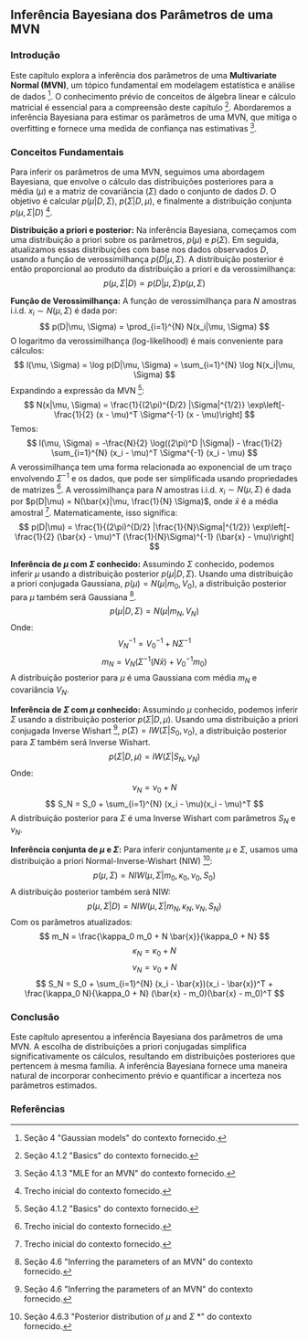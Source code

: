 ## Inferência Bayesiana dos Parâmetros de uma MVN

### Introdução
Este capítulo explora a inferência dos parâmetros de uma **Multivariate Normal (MVN)**, um tópico fundamental em modelagem estatística e análise de dados [^4]. O conhecimento prévio de conceitos de álgebra linear e cálculo matricial é essencial para a compreensão deste capítulo [^1]. Abordaremos a inferência Bayesiana para estimar os parâmetros de uma MVN, que mitiga o overfitting e fornece uma medida de confiança nas estimativas [^3].

### Conceitos Fundamentais

Para inferir os parâmetros de uma MVN, seguimos uma abordagem Bayesiana, que envolve o cálculo das distribuições posteriores para a média ($\mu$) e a matriz de covariância ($\Sigma$) dado o conjunto de dados $D$. O objetivo é calcular $p(\mu|D, \Sigma)$, $p(\Sigma|D, \mu)$, e finalmente a distribuição conjunta $p(\mu, \Sigma|D)$ [^0].

**Distribuição a priori e posterior:**
Na inferência Bayesiana, começamos com uma distribuição a priori sobre os parâmetros, $p(\mu)$ e $p(\Sigma)$. Em seguida, atualizamos essas distribuições com base nos dados observados $D$, usando a função de verossimilhança $p(D|\mu, \Sigma)$. A distribuição posterior é então proporcional ao produto da distribuição a priori e da verossimilhança:
$$ p(\mu, \Sigma|D) \propto p(D|\mu, \Sigma) p(\mu, \Sigma) $$

**Função de Verossimilhança:**
A função de verossimilhança para $N$ amostras i.i.d. $x_i \sim N(\mu, \Sigma)$ é dada por:
$$ p(D|\mu, \Sigma) = \prod_{i=1}^{N} N(x_i|\mu, \Sigma) $$
O logaritmo da verossimilhança (log-likelihood) é mais conveniente para cálculos:
$$ l(\mu, \Sigma) = \log p(D|\mu, \Sigma) = \sum_{i=1}^{N} \log N(x_i|\mu, \Sigma) $$
Expandindo a expressão da MVN [^1]:
$$ N(x|\mu, \Sigma) = \frac{1}{(2\pi)^{D/2} |\Sigma|^{1/2}} \exp\left[-\frac{1}{2} (x - \mu)^T \Sigma^{-1} (x - \mu)\right] $$
Temos:
$$ l(\mu, \Sigma) = -\frac{N}{2} \log((2\pi)^D |\Sigma|) - \frac{1}{2} \sum_{i=1}^{N} (x_i - \mu)^T \Sigma^{-1} (x_i - \mu) $$
A verossimilhança tem uma forma relacionada ao exponencial de um traço envolvendo $\Sigma^{-1}$ e os dados, que pode ser simplificada usando propriedades de matrizes [^0].
A verossimilhança para $N$ amostras i.i.d. $x_i \sim N(\mu, \Sigma)$ é dada por $p(D|\mu) = N(\bar{x}|\mu, \frac{1}{N} \Sigma)$, onde $\bar{x}$ é a média amostral [^0].  Matematicamente, isso significa:
$$ p(D|\mu) = \frac{1}{(2\pi)^{D/2} |\frac{1}{N}\Sigma|^{1/2}} \exp\left[-\frac{1}{2} (\bar{x} - \mu)^T (\frac{1}{N}\Sigma)^{-1} (\bar{x} - \mu)\right] $$

**Inferência de $\mu$ com $\Sigma$ conhecido:**
Assumindo $\Sigma$ conhecido, podemos inferir $\mu$ usando a distribuição posterior $p(\mu|D, \Sigma)$. Usando uma distribuição a priori conjugada Gaussiana, $p(\mu) = N(\mu|m_0, V_0)$, a distribuição posterior para $\mu$ também será Gaussiana [^32].
$$ p(\mu|D, \Sigma) = N(\mu|m_N, V_N) $$
Onde:
$$ V_N^{-1} = V_0^{-1} + N\Sigma^{-1} $$
$$ m_N = V_N (\Sigma^{-1} (N\bar{x}) + V_0^{-1} m_0) $$
A distribuição posterior para $\mu$ é uma Gaussiana com média $m_N$ e covariância $V_N$.

**Inferência de $\Sigma$ com $\mu$ conhecido:**
Assumindo $\mu$ conhecido, podemos inferir $\Sigma$ usando a distribuição posterior $p(\Sigma|D, \mu)$. Usando uma distribuição a priori conjugada Inverse Wishart [^32], $p(\Sigma) = IW(\Sigma|S_0, \nu_0)$, a distribuição posterior para $\Sigma$ também será Inverse Wishart.
$$ p(\Sigma|D, \mu) = IW(\Sigma|S_N, \nu_N) $$
Onde:
$$ \nu_N = \nu_0 + N $$
$$ S_N = S_0 + \sum_{i=1}^{N} (x_i - \mu)(x_i - \mu)^T $$
A distribuição posterior para $\Sigma$ é uma Inverse Wishart com parâmetros $S_N$ e $\nu_N$.

**Inferência conjunta de $\mu$ e $\Sigma$:**
Para inferir conjuntamente $\mu$ e $\Sigma$, usamos uma distribuição a priori Normal-Inverse-Wishart (NIW) [^33]:
$$ p(\mu, \Sigma) = NIW(\mu, \Sigma|m_0, \kappa_0, \nu_0, S_0) $$
A distribuição posterior também será NIW:
$$ p(\mu, \Sigma|D) = NIW(\mu, \Sigma|m_N, \kappa_N, \nu_N, S_N) $$
Com os parâmetros atualizados:
$$ m_N = \frac{\kappa_0 m_0 + N \bar{x}}{\kappa_0 + N} $$
$$ \kappa_N = \kappa_0 + N $$
$$ \nu_N = \nu_0 + N $$
$$ S_N = S_0 + \sum_{i=1}^{N} (x_i - \bar{x})(x_i - \bar{x})^T + \frac{\kappa_0 N}{\kappa_0 + N} (\bar{x} - m_0)(\bar{x} - m_0)^T $$

### Conclusão
Este capítulo apresentou a inferência Bayesiana dos parâmetros de uma MVN. A escolha de distribuições a priori conjugadas simplifica significativamente os cálculos, resultando em distribuições posteriores que pertencem à mesma família. A inferência Bayesiana fornece uma maneira natural de incorporar conhecimento prévio e quantificar a incerteza nos parâmetros estimados.

### Referências
[^0]:  Trecho inicial do contexto fornecido.
[^1]:  Seção 4.1.2 "Basics" do contexto fornecido.
[^3]:  Seção 4.1.3 "MLE for an MVN" do contexto fornecido.
[^4]:  Seção 4 "Gaussian models" do contexto fornecido.
[^32]: Seção 4.6 "Inferring the parameters of an MVN" do contexto fornecido.
[^33]: Seção 4.6.3 "Posterior distribution of $\mu$ and $\Sigma$ *" do contexto fornecido.
<!-- END -->
